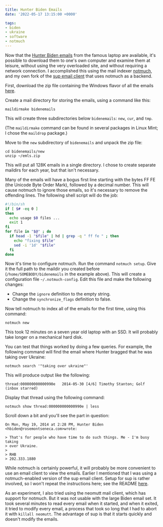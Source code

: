 ```yaml
---
title: Hunter Biden Emails
date: '2022-05-17 13:15:00 +0000'

tags:
- biden
- ukraine
- software
- notmuch
---
```


Now that the [Hunter Biden emails](http://www.bidenlaptopemails.com/)
from the famous laptop are available,
it's possible to download them to one's own computer and examine them
at leisure, without using the very overloaded site, and without requiring
a network connection.  I accomplished this using the mail indexer
[notmuch](https://notmuchmail.org/),
and my own fork of the [sup email client](https://github.com/bloovis/sup-notmuch.mirror)
that uses notmuch as a backend.

<!--more-->

First, download the zip file containing the Windows flavor of all the emails
[here](https://bidenlaptopemails.com/biden-emails/emls.zip).

Create a mail directory for storing the emails, using a command like this:

    maildirmake bidenemails

This will create three subdirectories below `bidenemails`: `new`, `cur`, and `tmp`.

(The `maildirmake` command can be found in several packages in Linux Mint; I chose
the `maildrop` package.)

Move to the `new` subdirectory of `bidenemails` and unpack the zip file:

    cd bidenemails/new
    unzip ~/emls.zip

This will put all 128K emails in a single directory.  I chose to create
separate maildirs for each year, but that isn't necessary.

Many of the emails will have a bogus first line starting with the
bytes FF FE (the Unicode Byte Order Mark), followed
by a decimal number.  This will cause notmuch to ignore those emails,
so it's necessary to remove the offending lines.  The following shell
script will do the job:

```bash
#!/bin/sh
if [ $# -eq 0 ]
then
  echo usage $0 files ...
  exit 1
fi
for file in "$@" ; do
  if head -1 "$file" | hd | grep -q " ff fe " ; then
    echo "fixing $file"
    sed -i '1d' "$file"
  fi
done
```

Now it's time to configure notmuch.  Run the command `notmuch setup`.
Give it the full path to the maildir you created before (`/home/SOMEBODY/bidenemails`
in the example above).  This will create a configuration file `~/.notmuch-config`.
Edit this file and make the following changes:

* Change the `ignore` definition to the empty string.
* Change the `synchronize_flags` definition to false.

Now tell notmuch to index all of the emails for the first time,
using this command:

    notmuch new

This took 12 minutes on a seven year old laptop with an SSD.  It will probably take
longer on a mechanical hard disk.

You can test that things worked by doing a few queries.  For example, the following
command will find the email where Hunter bragged that he was taking over Ukraine:

    notmuch search '"taking over ukraine"'

This will produce output like the following:

    thread:000000000000990e   2014-05-30 [4/6] Timothy Stanton; Golf (inbox starred)

Display that thread using the following command:

    notmuch show thread:000000000000990e | less

Scroll down a bit and you'll see the part in question:

    On Mon, May 19, 2014 at 2:28 PM, Hunter Biden <hbiden@rosemontseneca.com>wrote:

    > That's for people who have time to do such things. Me - I'm busy taking
    > over Ukraine.
    >
    > RHB
    > 202.333.1880

While notmuch is certainly powerful, it will probably be more convenient to
use an email client to view the emails.  Earlier I mentioned that I
was using a notmuch-enabled version of the sup email client.  Setup
for sup is rather involved, so I won't repeat the instructions here; see the
README [here](https://github.com/bloovis/sup-notmuch.mirror).

As an experiment, I also tried using the neomutt mail client, which has
support for notmuch.  But it was not usable with the large Biden email
set.  It took several minutes to read every email when it started, and
when it exited, it tried to modify every email, a process that took so
long that I had to abort it with `killall neomutt`.  The advantage of sup
is that it starts quickly and doesn't modify the emails.
